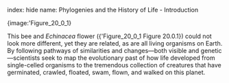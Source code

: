 index: hide
name: Phylogenies and the History of Life - Introduction


{image:'Figure_20_0_1}
        

This bee and  *Echinacea* flower ({'Figure_20_0_1 Figure 20.0.1}) could not look more different, yet they are related, as are all living organisms on Earth. By following pathways of similarities and changes—both visible and genetic—scientists seek to map the evolutionary past of how life developed from single-celled organisms to the tremendous collection of creatures that have germinated, crawled, floated, swam, flown, and walked on this planet.

